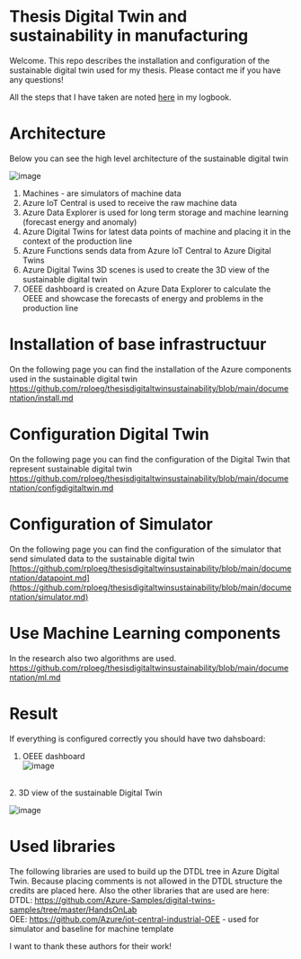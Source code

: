 # Thesis  Digital Twin and sustainability in manufacturing
Welcome. This repo describes the installation and configuration of the sustainable digital twin used for my thesis. Please contact me if you have any questions!

All the steps that I have taken are noted [here](https://github.com/rploeg/thesisdigitaltwinsustainability/blob/main/documentation/logbook.md) in my logbook.

# Architecture
Below you can see the high level architecture of the sustainable digital twin<br>

![image](https://user-images.githubusercontent.com/49752333/171601775-bb071c30-ff8b-4bf7-bbcf-8ca9f909cb27.png)
<br>
1. Machines - are simulators of machine data
2. Azure IoT Central is used to receive the raw machine data
3. Azure Data Explorer is used for long term storage and machine learning (forecast energy and anomaly)
4. Azure Digital Twins for latest data points of machine and placing it in the context of the production line
5. Azure Functions sends data from Azure IoT Central to Azure Digital Twins
6. Azure Digital Twins 3D scenes is used to create the 3D view of the sustainable digital twin
7. OEEE dashboard is created on Azure Data Explorer to calculate the OEEE and showcase the forecasts of energy and problems in the production line

# Installation of base infrastructuur
On the following page you can find the installation of the Azure components used in the sustainable digital twin
https://github.com/rploeg/thesisdigitaltwinsustainability/blob/main/documentation/install.md


# Configuration Digital Twin
On the following page you can find the configuration of the Digital Twin that represent sustainable digital twin <br>
https://github.com/rploeg/thesisdigitaltwinsustainability/blob/main/documentation/configdigitaltwin.md

# Configuration of Simulator

On the following page you can find the configuration of the simulator that send simulated data to the sustainable digital twin <br>
[https://github.com/rploeg/thesisdigitaltwinsustainability/blob/main/documentation/datapoint.md](https://github.com/rploeg/thesisdigitaltwinsustainability/blob/main/documentation/simulator.md)

# Use Machine Learning components
In the research also two algorithms are used.<br>
https://github.com/rploeg/thesisdigitaltwinsustainability/blob/main/documentation/ml.md

# Result

If everything is configured correctly you should have two dahsboard:

1. OEEE dashboard<br>
![image](https://user-images.githubusercontent.com/49752333/171603282-bf3c6730-a6dc-4656-bd4c-7a6a7fcebe1b.png)
<br>
2. 3D view of the sustainable Digital Twin

![image](https://user-images.githubusercontent.com/49752333/171603832-bbdc3249-0173-40dc-b240-646832cc0730.png)



# Used libraries
The following libraries are used to build up the DTDL tree in Azure Digital Twin. Because placing comments is not allowed in the DTDL structure the credits are placed here. Also the other libraries that are used are here:<br>
DTDL: https://github.com/Azure-Samples/digital-twins-samples/tree/master/HandsOnLab <br>
OEE: https://github.com/Azure/iot-central-industrial-OEE - used for simulator and baseline for machine template

I want to thank these authors for their work!
